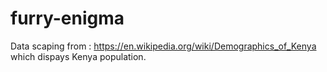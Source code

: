# furry-enigma
Data scaping from : https://en.wikipedia.org/wiki/Demographics_of_Kenya which dispays Kenya population.

